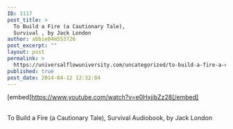 ```yaml
---
ID: 1117
post_title: >
  To Build a Fire (a Cautionary Tale),
  Survival , by Jack London
author: abbie04m553726
post_excerpt: ""
layout: post
permalink: >
  https://universalflowuniversity.com/uncategorized/to-build-a-fire-a-cautionary-tale-survival-by-jack-london/
published: true
post_date: 2014-04-12 12:32:04
---
```

[embed]https://www.youtube.com/watch?v=e0HxjjbZz28[/embed]</br></br>
<p>To Build a Fire (a Cautionary Tale), Survival Audiobook, by Jack London</p>
